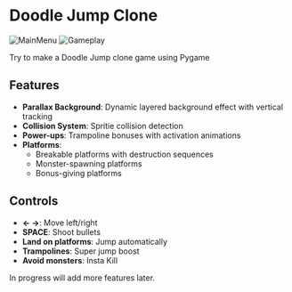 # Doodle Jump Clone

![MainMenu](https://cloud-pgu8fa3af-hack-club-bot.vercel.app/1image.png)
![Gameplay](https://cloud-pgu8fa3af-hack-club-bot.vercel.app/0image.png)

Try to make a Doodle Jump clone game using Pygame

## Features

- **Parallax Background**: Dynamic layered background effect with vertical tracking
- **Collision System**: Spritie collision detection
- **Power-ups**: Trampoline bonuses with activation animations
- **Platforms**:
  - Breakable platforms with destruction sequences
  - Monster-spawning platforms
  - Bonus-giving platforms

## Controls
- **← →**: Move left/right
- **SPACE**: Shoot bullets
- **Land on platforms**: Jump automatically
- **Trampolines**: Super jump boost
- **Avoid monsters**: Insta Kill

In progress will add more features later.
